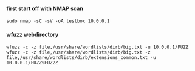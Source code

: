 #### first start off with NMAP scan
`sudo nmap -sC -sV -oA testbox 10.0.0.1`

#### wfuzz webdirectory
`wfuzz -c -z file,/usr/share/wordlists/dirb/big.txt -u 10.0.0.1/FUZZ`
`wfuzz -c -z file,/usr/share/wordlists/dirb/big.txt -z file,/usr/share/wordlists/dirb/extensions_common.txt -u 10.0.0.1/FUZZ%FUZ2Z`
